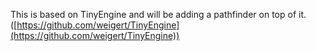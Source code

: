 This is based on TinyEngine and will be adding a pathfinder on top of it. ([https://github.com/weigert/TinyEngine](https://github.com/weigert/TinyEngine)) 
